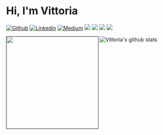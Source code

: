 # Hi, I'm Vittoria

[![Github](https://img.shields.io/badge/-Github-000?style=flat-square&logo=Github&logoColor=white&link=https://github.com/viborotto)](https://github.com/viborotto)
[![Linkedin](https://img.shields.io/badge/-LinkedIn-blue?style=flat-square&logo=Linkedin&logoColor=white&link=https://www.linkedin.com/in/vittoria-borotto/)](https://www.linkedin.com/in/vittoria-borotto/)
[![Medium](https://aleen42.github.io/badges/src/medium.svg?style=flat-square&logo=Linkedin&logoColor=white&link=https://medium.com/@vittoriaborotto)](https://medium.com/@vittoriaborotto)
<img src="https://img.shields.io/badge/Back End-Java-f55247"/>
<img src="https://img.shields.io/badge/Docker-lover-blue"/>
<img src="https://img.shields.io/badge/aws-learning-yellow"/>
<img src="https://img.shields.io/badge/python-curious-blue"/>


<a href=""><img align="left" width="250" height="250" src="https://github.com/viborotto/viborotto/blob/master/octocatvi/octacat-vi.gif"></a> ![Vittoria's github stats](https://github-readme-stats.vercel.app/api?username=viborotto&show_icons=true&theme=tokyonight)




